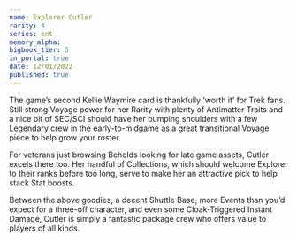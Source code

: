 ```yaml
---
name: Explorer Cutler
rarity: 4
series: ent
memory_alpha:
bigbook_tier: 5
in_portal: true
date: 12/01/2022
published: true
---
```


The game’s second Kellie Waymire card is thankfully ‘worth it’ for Trek fans. Still strong Voyage power for her Rarity with plenty of Antimatter Traits and a nice bit of SEC/SCI should have her bumping shoulders with a few Legendary crew in the early-to-midgame as a great transitional Voyage piece to help grow your roster.

For veterans just browsing Beholds looking for late game assets, Cutler excels there too. Her handful of Collections, which should welcome Explorer to their ranks before too long, serve to make her an attractive pick to help stack Stat boosts.

Between the above goodies, a decent Shuttle Base, more Events than you’d expect for a three-off character, and even some Cloak-Triggered Instant Damage, Cutler is simply a fantastic package crew who offers value to players of all kinds.
